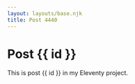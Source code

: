 ```yaml
---
layout: layouts/base.njk
title: Post 4440
---
```


# Post {{ id }}

This is post {{ id }} in my Eleventy project.
